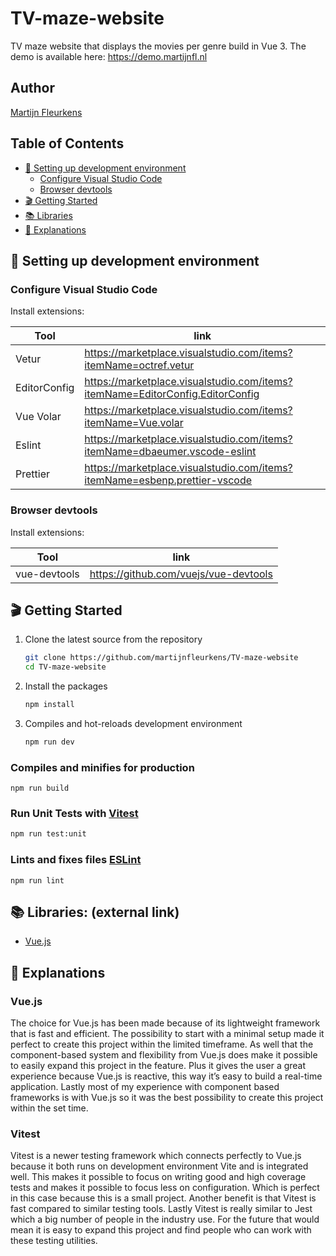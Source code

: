 # TV-maze-website

TV maze website that displays the movies per genre build in Vue 3. The demo is available here: <https://demo.martijnfl.nl>

## Author

[Martijn Fleurkens](mailto:martijnfleurkens@gmail.com)

## Table of Contents

- [🔨 Setting up development environment](#🔨-setting-up-development-environment)
  - [Configure Visual Studio Code](#configure-visual-studio-code)
  - [Browser devtools](#browser-devtools)
- [🎬 Getting Started](#🎬-getting-started)
- [📚 Libraries](#📚-libraries)
- [📃 Explanations](#📃-explanations)

## 🔨 Setting up development environment

### Configure Visual Studio Code

Install extensions:

| Tool         | link                                                                            |
| ------------ | ------------------------------------------------------------------------------- |
| Vetur        | <https://marketplace.visualstudio.com/items?itemName=octref.vetur>              |
| EditorConfig | <https://marketplace.visualstudio.com/items?itemName=EditorConfig.EditorConfig> |
| Vue Volar    | <https://marketplace.visualstudio.com/items?itemName=Vue.volar>                 |
| Eslint       | <https://marketplace.visualstudio.com/items?itemName=dbaeumer.vscode-eslint>    |
| Prettier     | <https://marketplace.visualstudio.com/items?itemName=esbenp.prettier-vscode>    |

### Browser devtools

Install extensions:

| Tool         | link                                    |
| ------------ | --------------------------------------- |
| vue-devtools | <https://github.com/vuejs/vue-devtools> |

## 🎬 Getting Started

1. Clone the latest source from the repository

   ```sh
   git clone https://github.com/martijnfleurkens/TV-maze-website
   cd TV-maze-website
   ```

2. Install the packages

   ```sh
   npm install
   ```

3. Compiles and hot-reloads development environment

   ```sh
   npm run dev
   ```

### Compiles and minifies for production

```
npm run build
```

### Run Unit Tests with [Vitest](https://vitest.dev/)

```sh
npm run test:unit
```

### Lints and fixes files [ESLint](https://eslint.org/)

```
npm run lint
```

## 📚 Libraries: (external link)

- [Vue.js](https://vuejs.org/)

## 📃 Explanations

### Vue.js

The choice for Vue.js has been made because of its lightweight framework that is fast and efficient. The possibility to start with a minimal setup made it perfect to create this project within the limited timeframe. As well that the component-based system and flexibility from Vue.js does make it possible to easily expand this project in the feature. Plus it gives the user a great experience because Vue.js is reactive, this way it’s easy to build a real-time application.
Lastly most of my experience with component based frameworks is with Vue.js so it was the best possibility to create this project within the set time.

### Vitest

Vitest is a newer testing framework which connects perfectly to Vue.js because it both runs on development environment Vite and is integrated well. This makes it possible to focus on writing good and high coverage tests and makes it possible to focus less on configuration. Which is perfect in this case because this is a small project. Another benefit is that Vitest is fast compared to similar testing tools. Lastly Vitest is really similar to Jest which a big number of people in the industry use. For the future that would mean it is easy to expand this project and find people who can work with these testing utilities.
